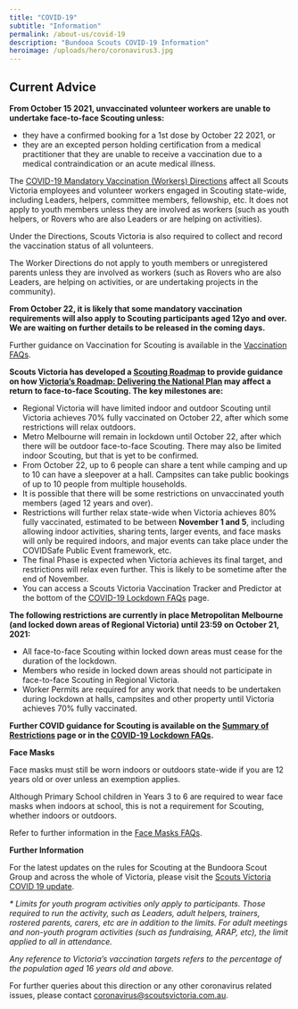 ```yaml
---
title: "COVID-19"
subtitle: "Information"
permalink: /about-us/covid-19
description: "Bundooa Scouts COVID-19 Information"
heroimage: /uploads/hero/coronavirus3.jpg
---
```


## Current Advice

**From October 15 2021, unvaccinated volunteer workers are unable to undertake face-to-face Scouting unless:**

* they have a confirmed booking for a 1st dose by October 22 2021, or
* they are an excepted person holding certification from a medical practitioner that they are unable to receive a vaccination due to a medical contraindication or an acute medical illness.

The [COVID-19 Mandatory Vaccination (Workers) Directions](https://www.dhhs.vic.gov.au/sites/default/files/documents/202110/covid-19-mandatory-vaccination-%28workers%29-directions.pdf) affect all Scouts Victoria employees and volunteer workers engaged in Scouting state-wide, including Leaders, helpers, committee members, fellowship, etc. It does not apply to youth members unless they are involved as workers (such as youth helpers, or Rovers who are also Leaders or are helping on activities).

Under the Directions, Scouts Victoria is also required to collect and record the vaccination status of all volunteers.

The Worker Directions do not apply to youth members or unregistered parents unless they are involved as workers (such as Rovers who are also Leaders, are helping on activities, or are undertaking projects in the community).

**From October 22, it is likely that some mandatory vaccination requirements will also apply to Scouting participants aged 12yo and over. We are waiting on further details to be released in the coming days.**

Further guidance on Vaccination for Scouting is available in the [Vaccination FAQs](https://scoutsvictoria.com.au/covid-19-lockdown-faq/vaccination/).

**Scouts Victoria has developed a [Scouting Roadmap](https://scoutsvictoria.com.au/media/6342/scouts-victoria-roadmap-for-covid-oct12.pdf) to provide guidance on how [Victoria’s Roadmap: Delivering the National Plan](https://www.coronavirus.vic.gov.au/victorias-roadmap) may affect a return to face-to-face Scouting. The key milestones are:**

* Regional Victoria will have limited indoor and outdoor Scouting until Victoria achieves 70% fully vaccinated on October 22, after which some restrictions will relax outdoors.
* Metro Melbourne will remain in lockdown until October 22, after which there will be outdoor face-to-face Scouting. There may also be limited indoor Scouting, but that is yet to be confirmed.
* From October 22, up to 6 people can share a tent while camping and up to 10 can have a sleepover at a hall. Campsites can take public bookings of up to 10 people from multiple households.
* It is possible that there will be some restrictions on unvaccinated youth members (aged 12 years and over).
* Restrictions will further relax state-wide when Victoria achieves 80% fully vaccinated, estimated to be between **November 1 and 5**, including allowing indoor activities, sharing tents, larger events, and face masks will only be required indoors, and major events can take place under the COVIDSafe Public Event framework, etc.
* The final Phase is expected when Victoria achieves its final target, and restrictions will relax even further. This is likely to be sometime after the end of November.
* You can access a Scouts Victoria Vaccination Tracker and Predictor at the bottom of the [COVID-19 Lockdown FAQs](https://scoutsvictoria.com.au/covid-19-lockdown-faq/) page.

**The following restrictions are currently in place Metropolitan Melbourne (and locked down areas of Regional Victoria) until 23:59 on October 21, 2021:**

* All face-to-face Scouting within locked down areas must cease for the duration of the lockdown.
* Members who reside in locked down areas should not participate in face-to-face Scouting in Regional Victoria.
* Worker Permits are required for any work that needs to be undertaken during lockdown at halls, campsites and other property until Victoria achieves 70% fully vaccinated.

**Further COVID guidance for Scouting is available on the [Summary of Restrictions](https://scoutsvictoria.com.au/covid-19-lockdown-faq/summary-of-changes/) page or in the [COVID-19 Lockdown FAQs](https://scoutsvictoria.com.au/covid-19-lockdown-faq/).**

**Face Masks**

Face masks must still be worn indoors or outdoors state-wide if you are 12 years old or over unless an exemption applies.

Although Primary School children in Years 3 to 6 are required to wear face masks when indoors at school, this is not a requirement for Scouting, whether indoors or outdoors.  

Refer to further information in the [Face Masks FAQs](https://scoutsvictoria.com.au/covid-19-lockdown-faq/face-masks/).

**Further Information**

For the latest updates on the rules for Scouting at the Bundoora Scout Group and across the whole of Victoria, please visit the [Scouts Victoria COVID 19 update](https://scoutsvictoria.com.au/about-us/news/covid-19-update/).

*\* Limits for youth program activities only apply to participants. Those required to run the activity, such as Leaders, adult helpers, trainers, rostered parents, carers, etc are in addition to the limits. For adult meetings and non-youth program activities (such as fundraising, ARAP, etc), the limit applied to all in attendance.*

*Any reference to Victoria’s vaccination targets refers to the percentage of the population aged 16 years old and above.*

For further queries about this direction or any other coronavirus related issues, please contact [coronavirus@scoutsvictoria.com.au](mailto:coronavirus@scoutsvictoria.com.au).